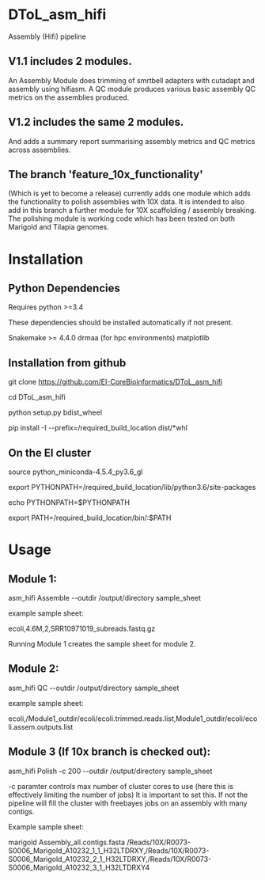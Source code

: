 # DToL_asm_hifi
Assembly (Hifi) pipeline

## V1.1 includes 2 modules.

An Assembly Module does trimming of smrtbell adapters with cutadapt and assembly using hifiasm.
A QC module produces various basic assembly QC metrics on the assemblies produced.

## V1.2 includes the same 2 modules.

And adds a summary report summarising assembly metrics and QC metrics across assemblies.

## The branch 'feature_10x_functionality'
(Which is yet to become a release) currently adds one module which adds the functionality to polish assemblies with 10X data.
It is intended to also add in this branch a further module for 10X scaffolding / assembly breaking.
The polishing module is working code which has been tested on both Marigold and Tilapia genomes.

# Installation

## Python Dependencies

Requires python >=3.4

These dependencies should be installed automatically if not present.

Snakemake >= 4.4.0 
drmaa (for hpc environments)
matplotlib

## Installation from github

git clone https://github.com/EI-CoreBioinformatics/DToL_asm_hifi

cd DToL_asm_hifi

python setup.py bdist_wheel

pip install -I --prefix=/required_build_location dist/*whl

## On the EI cluster

source python_miniconda-4.5.4_py3.6_gl

export PYTHONPATH=/required_build_location/lib/python3.6/site-packages

echo PYTHONPATH=$PYTHONPATH

export PATH=/required_build_location/bin/:$PATH

# Usage

## Module 1:

asm_hifi Assemble --outdir /output/directory sample_sheet

example sample sheet:

ecoli,4.6M,2,SRR10971019_subreads.fastq.gz

Running Module 1 creates the sample sheet for module 2.

## Module 2:

asm_hifi QC --outdir /output/directory sample_sheet

example sample sheet:

ecoli,/Module1_outdir/ecoli/ecoli.trimmed.reads.list,Module1_outdir/ecoli/ecoli.assem.outputs.list

## Module 3 (If 10x branch is checked out):

asm_hifi Polish -c 200 --outdir /output/directory sample_sheet

-c paramter controls max number of cluster cores to use (here this is effectively limiting the number of jobs)
It is important to set this. If not the pipeline will fill the cluster with freebayes jobs on an assembly with many contigs. 

Example sample sheet:

marigold	Assembly_all.contigs.fasta	/Reads/10X/R0073-S0006_Marigold_A10232_1_1_H32LTDRXY,/Reads/10X/R0073-S0006_Marigold_A10232_2_1_H32LTDRXY,/Reads/10X/R0073-S0006_Marigold_A10232_3_1_H32LTDRXY4

